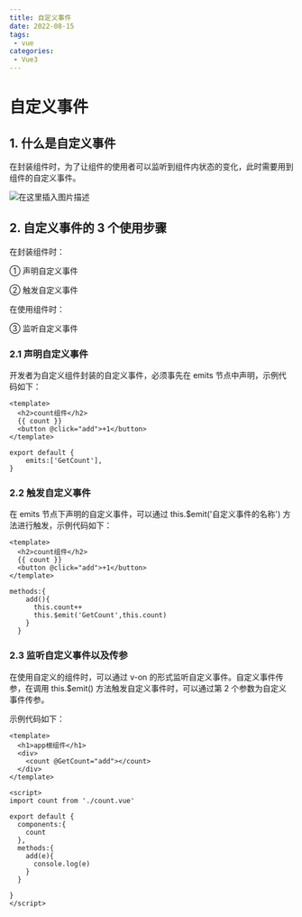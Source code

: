 ```yaml
---
title: 自定义事件
date: 2022-08-15
tags:
 - vue
categories:
 - Vue3
---
```


# 自定义事件

## 1. 什么是自定义事件

在封装组件时，为了让组件的使用者可以监听到组件内状态的变化，此时需要用到组件的自定义事件。

![在这里插入图片描述](https://img-blog.csdnimg.cn/358328e50ec74a7295728fc4fac8a610.png)



## 2. 自定义事件的 3 个使用步骤

在封装组件时：

① 声明自定义事件

② 触发自定义事件



在使用组件时：

③ 监听自定义事件



### **2.1** 声明自定义事件

开发者为自定义组件封装的自定义事件，必须事先在 emits 节点中声明，示例代码如下：

```vue
<template>
  <h2>count组件</h2>
  {{ count }}
  <button @click="add">+1</button>
</template>

export default {
    emits:['GetCount'],
}
```

### **2.2** 触发自定义事件

在 emits 节点下声明的自定义事件，可以通过 this.$emit('自定义事件的名称') 方法进行触发，示例代码如下：

```vue
<template>
  <h2>count组件</h2>
  {{ count }}
  <button @click="add">+1</button>
</template>

methods:{
    add(){
      this.count++
      this.$emit('GetCount',this.count)
    }
  }
```

### **2.3** 监听自定义事件以及传参

在使用自定义的组件时，可以通过 v-on 的形式监听自定义事件。自定义事件传参，在调用 this.$emit() 方法触发自定义事件时，可以通过第 2 个参数为自定义事件传参。

示例代码如下：

```vue
<template>
  <h1>app根组件</h1>
  <div>
    <count @GetCount="add"></count>
  </div>
</template>

<script>
import count from './count.vue'

export default {
  components:{
    count
  },
  methods:{
    add(e){
      console.log(e)
    }
  }

}
</script>
```

 
